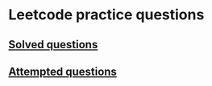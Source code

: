 # Leetcode practice questions

## [Solved questions](./solved)

## [Attempted questions](./attempted)
